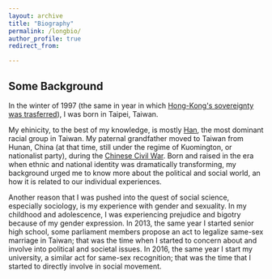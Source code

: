 ```yaml
---
layout: archive
title: "Biography"
permalink: /longbio/
author_profile: true
redirect_from:

---
```


## Some Background

In the winter of 1997 (the same in year in which [Hong-Kong's sovereignty was trasferred](https://en.wikipedia.org/wiki/Handover_of_Hong_Kong)), I was born in Taipei, Taiwan. 

My ehinicity, to the best of my knowledge, is mostly [Han](https://en.wikipedia.org/wiki/Han_Chinese), the most dominant racial group in Taiwan. My paternal grandfather moved to Taiwan from Hunan, China (at that time, still under the regime of Kuomington, or nationalist party), during the [Chinese Civil War](https://en.wikipedia.org/wiki/Chinese_Civil_War). Born and raised in the era when ethnic and national identity was dramatically transforming, my background urged me to know more about the political and social world, an how it is related to our individual experiences. 

Another reason that I was pushed into the quest of social science, especially sociology, is my experience with gender and sexuality. In my childhood and adolescence, I was experiencing prejudice and bigotry because of my gender expression. In 2013, the same year I started senior high school, some parliament members propose an act to legalize same-sex marriage in Taiwan; that was the time when I started to concern about and involve into political and societal issues. In 2016, the same year I start my university, a similar act for same-sex recognition; that was the time that I started to directly involve in social movement.



